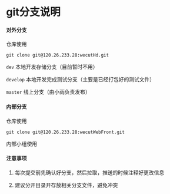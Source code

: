 # git分支说明

#### 对外分支
仓库使用
```
git clone git@120.26.233.28:wecutHd.git
```

`dev` 本地开发存储分支（目前暂时不用）

`develop` 本地开发完成测试分支（主要是已经打包好的测试文件）

`master` 线上分支（由小雨负责发布）

#### 内部分支
仓库使用
```
git clone git@120.26.233.28:wecutWebFront.git
```
内部小组使用



#### 注意事项
1. 每次提交前先确认好分支，然后拉取，推送的时候注释好更改信息

2. 建议分开目录开存放相关分支文件，避免冲突